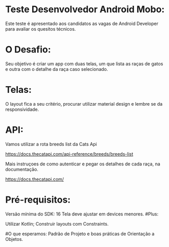 # Teste Desenvolvedor Android Mobo:
Este teste é apresentado aos candidatos as vagas de Android Developer para avaliar os quesitos técnicos.

# O Desafio:
Seu objetivo é criar um app com duas telas, um que lista as raças de gatos e outra com o detalhe da raça caso selecionado.

# Telas:
O layout fica a seu critério, procurar utilizar material design e lembre se da responsividade.

# API:
Vamos utilizar a rota breeds list da Cats Api

https://docs.thecatapi.com/api-reference/breeds/breeds-list

Mais instruçoes de como autenticar e pegar os detalhes de cada raça, na documentação.

https://docs.thecatapi.com/

# Pré-requisitos:

Versão mínima do SDK: 16
Tela deve ajustar em devices menores.
#Plus:

Utilizar Kotlin;
Construir layouts com Constraints.

#O que esperamos:
Padrão de Projeto e boas práticas de Orientação a Objetos.
